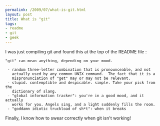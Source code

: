 ```yaml
--- 
permalink: /2009/07/what-is-git.html
layout: post
title: What is "git"
tags: 
- readme
- git
- geek
---
```

I was just compiling git and found this at the top of the README file :

    "git" can mean anything, depending on your mood.

     - random three-letter combination that is pronounceable, and not
       actually used by any common UNIX command.  The fact that it is a
       mispronunciation of "get" may or may not be relevant.
     - stupid. contemptible and despicable. simple. Take your pick from the
       dictionary of slang.
     - "global information tracker": you're in a good mood, and it actually
       works for you. Angels sing, and a light suddenly fills the room.
     - "goddamn idiotic truckload of sh*t": when it breaks

Finally, I know how to swear correctly when git isn't working!
